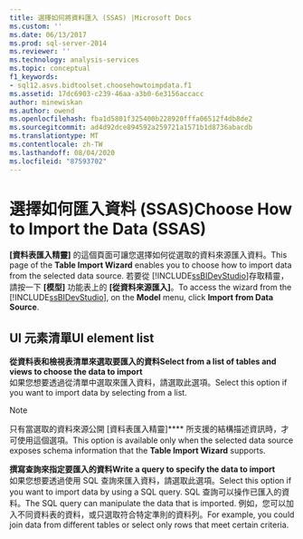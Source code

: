 ```yaml
---
title: 選擇如何將資料匯入 (SSAS) |Microsoft Docs
ms.custom: ''
ms.date: 06/13/2017
ms.prod: sql-server-2014
ms.reviewer: ''
ms.technology: analysis-services
ms.topic: conceptual
f1_keywords:
- sql12.asvs.bidtoolset.choosehowtoimpdata.f1
ms.assetid: 17dc6903-c239-46aa-a3b0-6e3156accacc
author: minewiskan
ms.author: owend
ms.openlocfilehash: fba1d5801f325400b228920fffa06512f4db8de2
ms.sourcegitcommit: ad4d92dce894592a259721a1571b1d8736abacdb
ms.translationtype: MT
ms.contentlocale: zh-TW
ms.lasthandoff: 08/04/2020
ms.locfileid: "87593702"
---
```

# <a name="choose-how-to-import-the-data-ssas"></a><span data-ttu-id="b4bbd-102">選擇如何匯入資料 (SSAS)</span><span class="sxs-lookup"><span data-stu-id="b4bbd-102">Choose How to Import the Data (SSAS)</span></span>
  <span data-ttu-id="b4bbd-103">**[資料表匯入精靈]** 的這個頁面可讓您選擇如何從選取的資料來源匯入資料。</span><span class="sxs-lookup"><span data-stu-id="b4bbd-103">This page of the **Table Import Wizard** enables you to choose how to import data from the selected data source.</span></span> <span data-ttu-id="b4bbd-104">若要從 [!INCLUDE[ssBIDevStudio](../includes/ssbidevstudio-md.md)]存取精靈，請按一下 **[模型]** 功能表上的 **[從資料來源匯入]**。</span><span class="sxs-lookup"><span data-stu-id="b4bbd-104">To access the wizard from the [!INCLUDE[ssBIDevStudio](../includes/ssbidevstudio-md.md)], on the **Model** menu, click **Import from Data Source**.</span></span>  
  
## <a name="ui-element-list"></a><span data-ttu-id="b4bbd-105">UI 元素清單</span><span class="sxs-lookup"><span data-stu-id="b4bbd-105">UI element list</span></span>  
 <span data-ttu-id="b4bbd-106">**從資料表和檢視表清單來選取要匯入的資料**</span><span class="sxs-lookup"><span data-stu-id="b4bbd-106">**Select from a list of tables and views to choose the data to import**</span></span>  
 <span data-ttu-id="b4bbd-107">如果您想要透過從清單中選取來匯入資料，請選取此選項。</span><span class="sxs-lookup"><span data-stu-id="b4bbd-107">Select this option if you want to import data by selecting from a list.</span></span>  
  
> [!NOTE]  
>  <span data-ttu-id="b4bbd-108">只有當選取的資料來源公開 [資料表匯入精靈]\*\*\*\* 所支援的結構描述資訊時，才可使用這個選項。</span><span class="sxs-lookup"><span data-stu-id="b4bbd-108">This option is available only when the selected data source exposes schema information that the **Table Import Wizard** supports.</span></span>  
  
 <span data-ttu-id="b4bbd-109">**撰寫查詢來指定要匯入的資料**</span><span class="sxs-lookup"><span data-stu-id="b4bbd-109">**Write a query to specify the data to import**</span></span>  
 <span data-ttu-id="b4bbd-110">如果您想要透過使用 SQL 查詢來匯入資料，請選取此選項。</span><span class="sxs-lookup"><span data-stu-id="b4bbd-110">Select this option if you want to import data by using a SQL query.</span></span> <span data-ttu-id="b4bbd-111">SQL 查詢可以操作已匯入的資料。</span><span class="sxs-lookup"><span data-stu-id="b4bbd-111">The SQL query can manipulate the data that is imported.</span></span> <span data-ttu-id="b4bbd-112">例如，您可以加入不同資料表的資料，或只選取符合特定準則的資料列。</span><span class="sxs-lookup"><span data-stu-id="b4bbd-112">For example, you could join data from different tables or select only rows that meet certain criteria.</span></span>  
  
  
